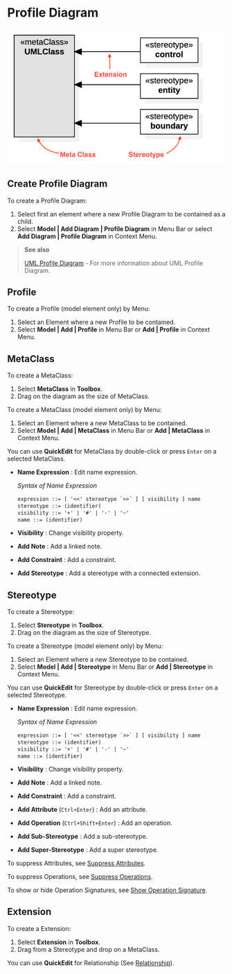 # Profile Diagram

![Profile Diagram](../.gitbook/assets/umlstandardprofile-robustness-stereotypes_3.png)

## Create Profile Diagram

To create a Profile Diagram:

1. Select first an element where a new Profile Diagram to be contained as a child.
2. Select **Model \| Add Diagram \| Profile Diagram** in Menu Bar or select **Add Diagram \| Profile Diagram** in Context Menu.

> **See also**
>
> [UML Profile Diagram](http://www.uml-diagrams.org/profile-diagrams.html) - For more information about UML Profile Diagram.

## Profile

To create a Profile \(model element only\) by Menu:

1. Select an Element where a new Profile to be contained.
2. Select **Model \| Add \| Profile** in Menu Bar or **Add \| Profile** in Context Menu.

## MetaClass

To create a MetaClass:

1. Select **MetaClass** in **Toolbox**.
2. Drag on the diagram as the size of MetaClass.

To create a MetaClass \(model element only\) by Menu:

1. Select an Element where a new MetaClass to be contained.
2. Select **Model \| Add \| MetaClass** in Menu Bar or **Add \| MetaClass** in Context Menu.

You can use **QuickEdit** for MetaClass by double-click or press `Enter` on a selected MetaClass.

* **Name Expression** : Edit name expression.

  _Syntax of Name Expression_

  ```text
  expression ::= [ '<<' stereotype `>>` ] [ visibility ] name
  stereotype ::= (identifier)
  visibility ::= '+' | '#' | '-' | '~'
  name ::= (identifier)
  ```

* **Visibility** : Change visibility property.
* **Add Note** : Add a linked note.
* **Add Constraint** : Add a constraint.
* **Add Stereotype** : Add a stereotype with a connected extension.

## Stereotype

To create a Stereotype:

1. Select **Stereotype** in **Toolbox**.
2. Drag on the diagram as the size of Stereotype.

To create a Stereotype \(model element only\) by Menu:

1. Select an Element where a new Stereotype to be contained.
2. Select **Model \| Add \| Stereotype** in Menu Bar or **Add \| Stereotype** in Context Menu.

You can use **QuickEdit** for Stereotype by double-click or press `Enter` on a selected Stereotype.

* **Name Expression** : Edit name expression.

  _Syntax of Name Expression_

  ```text
  expression ::= [ '<<' stereotype `>>` ] [ visibility ] name
  stereotype ::= (identifier)
  visibility ::= '+' | '#' | '-' | '~'
  name ::= (identifier)
  ```

* **Visibility** : Change visibility property.
* **Add Note** : Add a linked note.
* **Add Constraint** : Add a constraint.
* **Add Attribute** \(`Ctrl+Enter`\) : Add an attribute.
* **Add Operation** \(`Ctrl+Shift+Enter`\) : Add an operation.
* **Add Sub-Stereotype** : Add a sub-stereotype.
* **Add Super-Stereotype** : Add a super stereotype.

To suppress Attributes, see [Suppress Attributes](../user-guide/formatting-diagram.md#suppress-attributes).

To suppress Operations, see [Suppress Operations](../user-guide/formatting-diagram.md#suppress-operations).

To show or hide Operation Signatures, see [Show Operation Signature](../user-guide/formatting-diagram.md#show-operation-signature).

## Extension

To create a Extension:

1. Select **Extension** in **Toolbox**.
2. Drag from a Stereotype and drop on a MetaClass.

You can use **QuickEdit** for Relationship \(See [Relationship](class-diagram.md#relationship)\).

